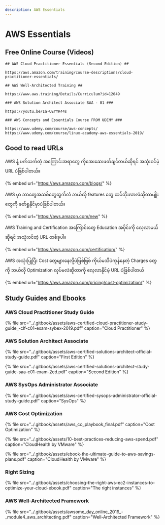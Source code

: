 ```yaml
---
description: AWS Essentials
---
```


# AWS Essentials

## Free Online Course \(Videos\)

```text
## AWS Cloud Practitioner Essentials (Second Edition) ##

https://aws.amazon.com/training/course-descriptions/cloud-practitioner-essentials/
```

```text
## AWS Well-Architected Training ## 

https://www.aws.training/Details/Curriculum?id=12049
```

```text
### AWS Solution Architect Associate SAA - 01 ###

https://youtu.be/Ia-UEYYR44s
```

```text
### AWS Concepts and Essentials Course FROM UDEMY ###

https://www.udemy.com/course/aws-concepts/
https://www.udemy.com/course/linux-academy-aws-essentials-2019/
```

## Good to read URLs

AWS နဲ့ ပက်သက်တဲ့ အကြောင်းအရာတွေ ကိုအေးဆေးဖတ်ချင်တယ်ဆိုရင် အသုံးဝင်မဲ့ URL ပဲဖြစ်ပါတယ်။ 

{% embed url="https://aws.amazon.com/blogs/" %}

AWS မှာ ဘာတွေအသစ်တွေထွက်လဲ ဘယ်လို features တွေ ထပ်တိုးလာလဲဆိုတာမျိုးတွေကို ဖတ်ရှုနိုင်မှာပဲဖြစ်ပါတယ်။

{% embed url="https://aws.amazon.com/new" %}

AWS Training and Certification အကြောင်းတွေ Education အပိုင်းကို လေ့လာမယ်ဆိုရင် အသုံးဝင်တဲ့ URL တစ်ခုပါ။ 

{% embed url="https://aws.amazon.com/certification/" %}

AWS အသုံးပြုပြီး Cost တွေများနေလို့ပဲဖြစ်ဖြစ် ကိုယ်မသိပဲကုန်နေတဲ့ Charges တွေကို ဘယ်လို Optimization လုပ်မလဲဆိုတာကို လေ့လာနိုင်မဲ့ URL ပဲဖြစ်ပါတယ်

{% embed url="https://aws.amazon.com/pricing/cost-optimization/" %}

## Study Guides and Ebooks

### AWS Cloud Practitioner Study Guide 

{% file src="../.gitbook/assets/aws-certified-cloud-practitioner-study-guide\_-clf-c01-exam-sybex-2019.pdf" caption="Cloud Practitioner" %}

### AWS Solution Architect Associate 

{% file src="../.gitbook/assets/aws-certified-solutions-architect-official-study-guide.pdf" caption="First Edition" %}

{% file src="../.gitbook/assets/aws-certified-solutions-architect-study-guide-saa-c01-exam-2ed.pdf" caption="Second Edition" %}

### AWS SysOps Administrator Associate 

{% file src="../.gitbook/assets/aws-certified-sysops-administrator-official-study-guide.pdf" caption="SysOps" %}

### AWS Cost Optimization 

{% file src="../.gitbook/assets/aws\_co\_playbook\_final.pdf" caption="Cost Optimization" %}

{% file src="../.gitbook/assets/10-best-practices-reducing-aws-spend.pdf" caption="CloudHealth by VMware" %}

{% file src="../.gitbook/assets/ebook-the-ultimate-guide-to-aws-savings-plans.pdf" caption="CloudHealth by VMware" %}

### Right Sizing

{% file src="../.gitbook/assets/choosing-the-right-aws-ec2-instances-to-optimize-your-cloud-ebook.pdf" caption="The right instances" %}

### AWS Well-Architected Framework

{% file src="../.gitbook/assets/awsome\_day\_online\_2019\_-\_module4\_aws\_architecting.pdf" caption="Well-Architected Framework" %}



